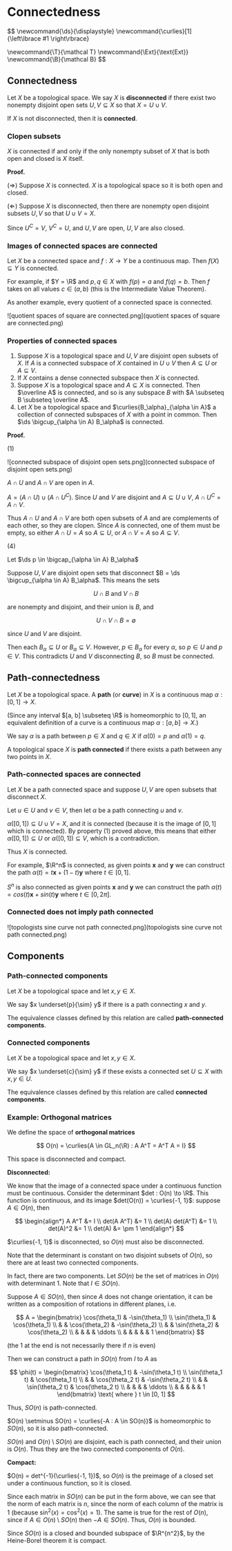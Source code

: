 # Connectedness

$$
\newcommand{\ds}{\displaystyle}
\newcommand{\curlies}[1]{\left\lbrace #1 \right\rbrace}

\newcommand{\T}{\mathcal T}
\newcommand{\Ext}{\text{Ext}}
\newcommand{\B}{\mathcal B}
$$

## Connectedness

Let $X$ be a topological space. We say $X$ is **disconnected** if there exist two nonempty disjoint open sets $U, V \subseteq X$ so that $X = U \cup V$.

If $X$ is not disconnected, then it is **connected**.

### Clopen subsets

$X$ is connected if and only if the only nonempty subset of $X$ that is both open and closed is $X$ itself.

**Proof.**

($\Rightarrow$) Suppose $X$ is connected. $X$ is a topological space so it is both open and closed.

($\Leftarrow$) Suppose $X$ is disconnected, then there are nonempty open disjoint subsets $U, V$ so that $U \cup V = X$.

Since $U^C = V$, $V^C = U$, and $U, V$ are open, $U, V$ are also closed.

### Images of connected spaces are connected

Let $X$ be a connected space and $f : X \to Y$ be a continuous map. Then $f(X) \subseteq Y$ is connected.

For example, if $Y = \R$ and $p, q \in X$ with $f(p) = a$ and $f(q) = b$. Then $f$ takes on all values $c \in (a, b)$ (this is the Intermediate Value Theorem).

As another example, every quotient of a connected space is connected.

![quotient spaces of square are connected.png](quotient spaces of square are connected.png)

### Properties of connected spaces

1. Suppose $X$ is a topological space and $U, V$ are disjoint open subsets of $X$. If $A$ is a connected subspace of $X$ contained in $U \cup V$ then $A \subseteq U$ or $A \subseteq V$.
2. If $X$ contains a dense connected subspace then $X$ is connected.
3. Suppose $X$ is a topological space and $A \subseteq X$ is connected. Then $\overline A$ is connected, and so is any subspace $B$ with $A \subseteq B \subseteq \overline A$.
4. Let $X$ be a topological space and $\curlies{B_\alpha}_{\alpha \in A}$ a collection of connected subspaces of $X$ with a point in common. Then $\ds \bigcup_{\alpha \in A} B_\alpha$ is connected.

**Proof.**

(1)

![connected subspace of disjoint open sets.png](connected subspace of disjoint open sets.png)

$A \cap U$ and $A \cap V$ are open in $A$.

$A = (A \cap U) \cup (A \cap U^C)$. Since $U$ and $V$ are disjoint and $A \subseteq U \cup V$, $A \cap U^C = A \cap V$.

Thus $A \cap U$ and $A \cap V$ are both open subsets of $A$ and are complements of each other, so they are clopen. SInce $A$ is connected, one of them must be empty, so either $A \cap U = A$ so $A \subseteq U$, or $A \cap V = A$ so $A \subseteq V$.

(4)

Let $\ds p \in \bigcap_{\alpha \in A} B_\alpha$

Suppose $U, V$ are disjoint open sets that disconnect $B = \ds \bigcup_{\alpha \in A} B_\alpha$. This means the sets

$$
U \cap B\text{ and } V \cap B
$$

are nonempty and disjoint, and their union is $B$, and

$$
U \cap V \cap B = \emptyset
$$

since $U$ and $V$ are disjoint.

Then each $B_\alpha \subseteq U$ or $B_\alpha \subseteq V$. However, $p \in B_\alpha$ for every $\alpha$, so $p \in U$ and $p \in V$. This contradicts $U$ and $V$ disconnecting $B$, so $B$ must be connected.

## Path-connectedness

Let $X$ be a topological space. A **path** (or **curve**) in $X$ is a continuous map $\alpha : [0, 1] \to X$.

(Since any interval $[a, b] \subseteq \R$ is homeomorphic to $[0, 1]$, an equivalent definition of a curve is a continuous map $\alpha : [a, b] \to X$.)

We say $\alpha$ is a path between $p \in X$ and $q \in X$ if $\alpha(0) = p$ and $\alpha(1) = q$.

A topological space $X$ is **path connected** if there exists a path between any two points in $X$.

### Path-connected spaces are connected

Let $X$ be a path connected space and suppose $U, V$ are open subsets that disconnect $X$.

Let $u \in U$ and $v \in V$, then let $\alpha$ be a path connecting $u$ and $v$.

$\alpha([0, 1]) \subseteq U \cup V = X$, and it is connected (because it is the image of $[0, 1]$ which is connected). By property (1) proved above, this means that either $\alpha([0, 1]) \subseteq U$ or $\alpha([0, 1]) \subseteq V$, which is a contradiction.

Thus $X$ is connected.

For example, $\R^n$ is connected, as given points $\mathbf x$ and $\mathbf y$ we can construct the path $\alpha(t) = t\mathbf x + (1 - t) \mathbf y$ where $t \in [0, 1]$.

$S^n$ is also connected as given points $\mathbf x$ and $\mathbf y$ we can construct the path $\alpha(t) = cos(t)\mathbf x + sin(t) \mathbf y$ where $t \in [0, 2\pi]$.

### Connected does not imply path connected

![topologists sine curve not path connected.png](topologists sine curve not path connected.png)

## Components

### Path-connected components

Let $X$ be a topological space and let $x, y \in X$.

We say $x \underset{p}{\sim} y$ if there is a path connecting $x$ and $y$.

The equivalence classes defined by this relation are called **path-connected components**.

### Connected components

Let $X$ be a topological space and let $x, y \in X$.

We say $x \underset{c}{\sim} y$ if these exists a connected set $U \subseteq X$ with $x, y \in U$.

The equivalence classes defined by this relation are called **connected components**.

### Example: Orthogonal matrices

We define the space of **orthogonal matrices**

$$
O(n) = \curlies{A \in GL_n(\R) : A A^T = A^T A = I}
$$

This space is disconnected and compact.

**Disconnected:**

We know that the image of a connected space under a continuous function must be continuous. Consider the determinant $det : O(n) \to \R$. This function is continuous, and its image $det(O(n)) = \curlies{-1, 1}$: suppose $A \in O(n)$, then

$$
\begin{align*}
A A^T &= I \\
det(A A^T) &= 1 \\
det(A) det(A^T) &= 1 \\
det(A)^2 &= 1 \\
det(A) &= \pm 1
\end{align*}
$$

$\curlies{-1, 1}$ is disconnected, so $O(n)$ must also be disconnected.

Note that the determinant is constant on two disjoint subsets of $O(n)$, so there are at least two connected components.

In fact, there are two components. Let $SO(n)$ be the set of matrices in $O(n)$ with determinant $1$. Note that $I \in SO(n)$.

Suppose $A \in SO(n)$, then since $A$ does not change orientation, it can be written as a composition of rotations in different planes, i.e.

$$
A =
\begin{bmatrix}
\cos(\theta_1) & -\sin(\theta_1) \\
\sin(\theta_1) & \cos(\theta_1) \\
 & & \cos(\theta_2) & -\sin(\theta_2) \\
 & & \sin(\theta_2) & \cos(\theta_2) \\
 & & & & \ddots \\
 & & & & & 1
\end{bmatrix}
$$

(the $1$ at the end is not necessarily there if $n$ is even)

Then we can construct a path in $SO(n)$ from $I$ to $A$ as

$$
\phi(t) =
\begin{bmatrix}
\cos(\theta_1 t) & -\sin(\theta_1 t) \\
\sin(\theta_1 t) & \cos(\theta_1 t) \\
 & & \cos(\theta_2 t) & -\sin(\theta_2 t) \\
 & & \sin(\theta_2 t) & \cos(\theta_2 t) \\
 & & & & \ddots \\
 & & & & & 1
\end{bmatrix} \text{ where } t \in [0, 1]
$$

Thus, $SO(n)$ is path-connected.

$O(n) \setminus SO(n) = \curlies{-A : A \in SO(n)}$ is homeomorphic to $SO(n)$, so it is also path-connected.

$SO(n)$ and $O(n) \setminus SO(n)$ are disjoint, each is path connected, and their union is $O(n)$. Thus they are the two connected components of $O(n)$.

**Compact:**

$O(n) = det^{-1}(\curlies{-1, 1})$, so $O(n)$ is the preimage of a closed set under a continuous function, so it is closed.

Since each matrix in $SO(n)$ can be put in the form above, we can see that the norm of each matrix is $n$, since the norm of each column of the matrix is $1$ (because $\sin^2(x) = \cos^2(x) = 1$). The same is true for the rest of $O(n)$, since if $A \in O(n) \setminus SO(n)$ then $-A \in SO(n)$. Thus, $O(n)$ is bounded.

Since $SO(n)$ is a closed and bounded subspace of $\R^{n^2}$, by the Heine-Borel theorem it is compact.